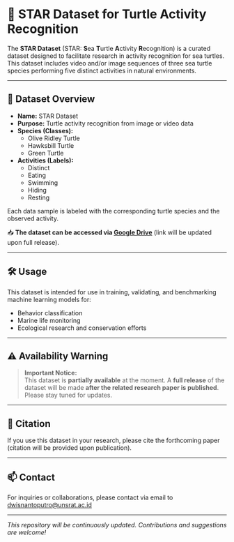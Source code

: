 # 🐢 STAR Dataset for Turtle Activity Recognition

The **STAR Dataset** (STAR: **S**ea **T**urtle **A**ctivity **R**ecognition) is a curated dataset designed to facilitate research in activity recognition for sea turtles. This dataset includes video and/or image sequences of three sea turtle species performing five distinct activities in natural environments.

---

## 📂 Dataset Overview

- **Name:** STAR Dataset
- **Purpose:** Turtle activity recognition from image or video data
- **Species (Classes):**
  - Olive Ridley Turtle
  - Hawksbill Turtle
  - Green Turtle
- **Activities (Labels):**
  - Distinct
  - Eating
  - Swimming
  - Hiding
  - Resting

Each data sample is labeled with the corresponding turtle species and the observed activity.

📥 **The dataset can be accessed via [Google Drive](#)** (link will be updated upon full release).

---

## 🛠 Usage

This dataset is intended for use in training, validating, and benchmarking machine learning models for:

- Behavior classification
- Marine life monitoring
- Ecological research and conservation efforts

---

## ⚠️ Availability Warning

> **Important Notice:**  
> This dataset is **partially available** at the moment. A **full release** of the dataset will be made **after the related research paper is published**. Please stay tuned for updates.

---

## 📜 Citation

If you use this dataset in your research, please cite the forthcoming paper (citation will be provided upon publication).

---

## 📫 Contact

For inquiries or collaborations, please contact via email to dwisnantoputro@unsrat.ac.id

---

_This repository will be continuously updated. Contributions and suggestions are welcome!_
